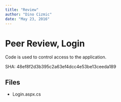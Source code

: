 ```yaml
---
title: "Review"
author: "Dino Cizmic"
date: "May 23, 2016"
---
```


# Peer Review, Login

Code is used to control access to the application.

SHA: 48ef8f2d3b395c2a63ef4dcc4e53be13ceeda189

## Files
- Login.aspx.cs
